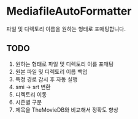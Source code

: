 # MediafileAutoFormatter
파일 및 디렉토리 이름을 원하는 형태로 포매팅합니다.

## TODO
1. 원하는 형태로 파일 및 디렉토리 이름 포매팅
2. 원본 파일 및 디렉토리 이름 백업
3. 특정 경로 감시 후 자동 실행
4. smi -> srt 변환
5. 디렉토리 이동
6. 시즌별 구분
7. 제목을 TheMovieDB와 비교해서 정확도 향상